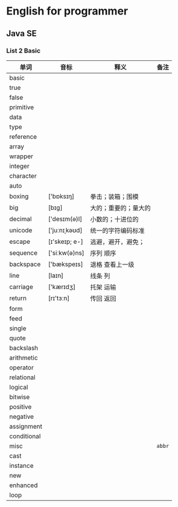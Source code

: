 # English for programmer
## Java SE 
### List 2 Basic

|单词|音标|释义|备注|
|---|---|---|---|
|basic||||
|true||||
|false||||121312
|primitive||||
|data||||
|type||||
|reference||||
|array||||
|wrapper||||
|integer||||
|character||||
|auto||||
|boxing|['bɒksɪŋ]|拳击；装箱；围模||
|big|[bɪg]| 大的；重要的；量大的||
|decimal|['desɪm(ə)l]|小数的；十进位的||
|unicode|['juːnɪˌkəʊd]|统一的字符编码标准||
|escape|[ɪ'skeɪp; e-]|逃避，避开，避免；||
|sequence|['siːkw(ə)ns]|序列 顺序||
|backspace|['bækspeɪs]|退格 查看上一级||
|line|[laɪn]|线条 列||
|carriage|['kærɪdʒ]|托架 运输||
|return|[rɪ'tɜːn] |传回 返回||
|form||||
|feed||||
|single||||
|quote||||
|backslash||||
|arithmetic||||
|operator||||
|relational||||
|logical||||
|bitwise||||
|positive||||
|negative||||
|assignment||||
|conditional||||
|misc|||`abbr`|
|cast||||
|instance||||
|new||||
|enhanced||||
|loop||||